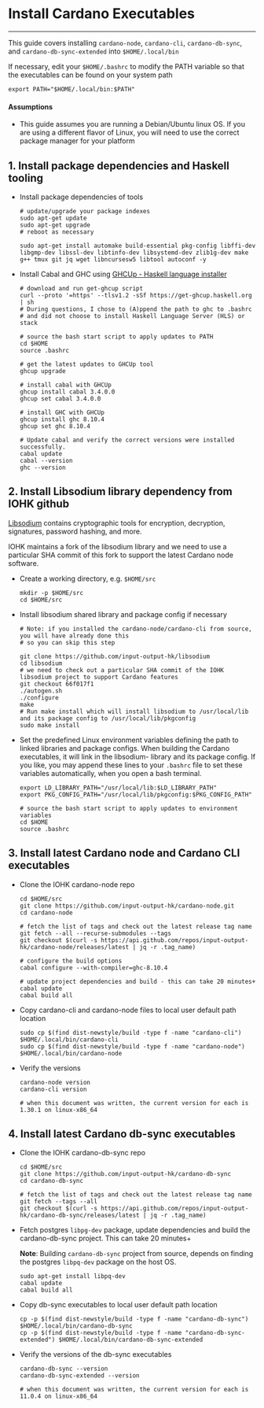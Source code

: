 # Install Cardano Executables 

---

This guide covers installing `cardano-node`, `cardano-cli`, `cardano-db-sync`, and `cardano-db-sync-extended` into `$HOME/.local/bin`

If necessary, edit your `$HOME/.bashrc` to modify the PATH variable so that the executables can be found on your system path
  ```shell
  export PATH="$HOME/.local/bin:$PATH"  
  ```

#### Assumptions
- This guide assumes you are running a Debian/Ubuntu linux OS.
  If you are using a different flavor of Linux, you will need to use the correct package manager for your platform
 
## 1. Install package dependencies and Haskell tooling

- Install package dependencies of tools
  ```shell
  # update/upgrade your package indexes
  sudo apt-get update
  sudo apt-get upgrade  
  # reboot as necessary
    
  sudo apt-get install automake build-essential pkg-config libffi-dev libgmp-dev libssl-dev libtinfo-dev libsystemd-dev zlib1g-dev make g++ tmux git jq wget libncursesw5 libtool autoconf -y  
  ```

- Install Cabal and GHC using [GHCUp - Haskell language installer](https://www.haskell.org/ghcup/)
  ```shell
  # download and run get-ghcup script
  curl --proto '=https' --tlsv1.2 -sSf https://get-ghcup.haskell.org | sh
  # During questions, I chose to (A)ppend the path to ghc to .bashrc
  # and did not choose to install Haskell Language Server (HLS) or stack

  # source the bash start script to apply updates to PATH
  cd $HOME
  source .bashrc
  
  # get the latest updates to GHCUp tool
  ghcup upgrade

  # install cabal with GHCUp 
  ghcup install cabal 3.4.0.0
  ghcup set cabal 3.4.0.0

  # install GHC with GHCUp
  ghcup install ghc 8.10.4
  ghcup set ghc 8.10.4
  
  # Update cabal and verify the correct versions were installed successfully.
  cabal update
  cabal --version
  ghc --version
  ```

## 2. Install Libsodium library dependency from IOHK github

[Libsodium](https://doc.libsodium.org/) contains cryptographic tools for encryption, decryption, signatures,
password hashing, and more.

IOHK maintains a fork of the libsodium library and we need to use a particular SHA commit of this fork
to support the latest Cardano node software.

- Create a working directory, e.g. `$HOME/src`
  ```shell
  mkdir -p $HOME/src
  cd $HOME/src    
  ```
- Install libsodium shared library and package config if necessary
  ```shell
  # Note: if you installed the cardano-node/cardano-cli from source, you will have already done this
  # so you can skip this step
  
  git clone https://github.com/input-output-hk/libsodium 
  cd libsodium
  # we need to check out a particular SHA commit of the IOHK libsodium project to support Cardano features     
  git checkout 66f017f1
  ./autogen.sh
  ./configure
  make
  # Run make install which will install libsodium to /usr/local/lib and its package config to /usr/local/lib/pkgconfig
  sudo make install  
  ```
- Set the predefined Linux environment variables defining the path to linked libraries and package configs.
  When building the Cardano executables, it will link in the libsodium- library and its package config.
  If you like, you may append these lines to your `.bashrc` file to set these variables automatically,
  when you open a bash terminal.
  ```shell
  export LD_LIBRARY_PATH="/usr/local/lib:$LD_LIBRARY_PATH" 
  export PKG_CONFIG_PATH="/usr/local/lib/pkgconfig:$PKG_CONFIG_PATH"
  
  # source the bash start script to apply updates to environment variables
  cd $HOME
  source .bashrc
  ```

## 3. Install latest Cardano node and Cardano CLI executables

- Clone the IOHK cardano-node repo
  ```shell
  cd $HOME/src 
  git clone https://github.com/input-output-hk/cardano-node.git
  cd cardano-node
  
  # fetch the list of tags and check out the latest release tag name
  git fetch --all --recurse-submodules --tags
  git checkout $(curl -s https://api.github.com/repos/input-output-hk/cardano-node/releases/latest | jq -r .tag_name)
  
  # configure the build options
  cabal configure --with-compiler=ghc-8.10.4
  
  # update project dependencies and build - this can take 20 minutes+
  cabal update
  cabal build all
  ```
- Copy cardano-cli and cardano-node files to local user default path location
  ```shell
  sudo cp $(find dist-newstyle/build -type f -name "cardano-cli") $HOME/.local/bin/cardano-cli
  sudo cp $(find dist-newstyle/build -type f -name "cardano-node") $HOME/.local/bin/cardano-node
  ```
- Verify the versions
  ```shell
  cardano-node version
  cardano-cli version
  
  # when this document was written, the current version for each is 1.30.1 on linux-x86_64
  ```
## 4. Install latest Cardano db-sync executables 

- Clone the IOHK cardano-db-sync repo
  ```shell
  cd $HOME/src
  git clone https://github.com/input-output-hk/cardano-db-sync
  cd cardano-db-sync  

  # fetch the list of tags and check out the latest release tag name  
  git fetch --tags --all
  git checkout $(curl -s https://api.github.com/repos/input-output-hk/cardano-db-sync/releases/latest | jq -r .tag_name)
  ```
- Fetch postgres `libpg-dev` package, update dependencies and build the cardano-db-sync project.  This can take 20 minutes+
  
  **Note**: Building `cardano-db-sync` project from source, depends on finding the postgres `libpq-dev` package on the host OS.
  ```shell
  sudo apt-get install libpq-dev
  cabal update
  cabal build all
  ```
- Copy db-sync executables to local user default path location
  ```shell
  cp -p $(find dist-newstyle/build -type f -name "cardano-db-sync") $HOME/.local/bin/cardano-db-sync
  cp -p $(find dist-newstyle/build -type f -name "cardano-db-sync-extended") $HOME/.local/bin/cardano-db-sync-extended  
  ```
- Verify the versions of the db-sync executables
  ```shell
  cardano-db-sync --version
  cardano-db-sync-extended --version
  
  # when this document was written, the current version for each is 11.0.4 on linux-x86_64
  ```